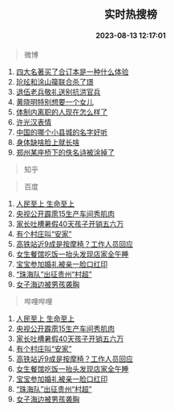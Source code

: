 <div align="center"><h2>实时热搜榜</h2><h4>2023-08-13 12:17:01</h4></div>

> 微博  

1. [四大名著买了合订本是一种什么体验](https://s.weibo.com/weibo?q=%E5%9B%9B%E5%A4%A7%E5%90%8D%E8%91%97%E4%B9%B0%E4%BA%86%E5%90%88%E8%AE%A2%E6%9C%AC%E6%98%AF%E4%B8%80%E7%A7%8D%E4%BB%80%E4%B9%88%E4%BD%93%E9%AA%8C&t=31&band_rank=1&Refer=top)<br />
2. [玱玹和涂山篌联合杀了璟](https://s.weibo.com/weibo?q=%23%E7%8E%B1%E7%8E%B9%E5%92%8C%E6%B6%82%E5%B1%B1%E7%AF%8C%E8%81%94%E5%90%88%E6%9D%80%E4%BA%86%E7%92%9F%23&t=31&band_rank=2&Refer=top)<br />
3. [退伍老兵敬礼送别抗洪官兵](https://s.weibo.com/weibo?q=%23%E9%80%80%E4%BC%8D%E8%80%81%E5%85%B5%E6%95%AC%E7%A4%BC%E9%80%81%E5%88%AB%E6%8A%97%E6%B4%AA%E5%AE%98%E5%85%B5%23&t=31&band_rank=3&Refer=top)<br />
4. [黄晓明特别想要一个女儿](https://s.weibo.com/weibo?q=%23%E9%BB%84%E6%99%93%E6%98%8E%E7%89%B9%E5%88%AB%E6%83%B3%E8%A6%81%E4%B8%80%E4%B8%AA%E5%A5%B3%E5%84%BF%23&t=31&band_rank=4&Refer=top)<br />
5. [体制内离职的人现在怎么样了](https://s.weibo.com/weibo?q=%23%E4%BD%93%E5%88%B6%E5%86%85%E7%A6%BB%E8%81%8C%E7%9A%84%E4%BA%BA%E7%8E%B0%E5%9C%A8%E6%80%8E%E4%B9%88%E6%A0%B7%E4%BA%86%23&t=31&band_rank=5&Refer=top)<br />
6. [许光汉表情](https://s.weibo.com/weibo?q=%E8%AE%B8%E5%85%89%E6%B1%89%E8%A1%A8%E6%83%85&t=31&band_rank=6&Refer=top)<br />
7. [中国的哪个小县城的名字好听](https://s.weibo.com/weibo?q=%23%E4%B8%AD%E5%9B%BD%E7%9A%84%E5%93%AA%E4%B8%AA%E5%B0%8F%E5%8E%BF%E5%9F%8E%E7%9A%84%E5%90%8D%E5%AD%97%E5%A5%BD%E5%90%AC%23&t=31&band_rank=7&Refer=top)<br />
8. [身体缺啥脸上就长啥](https://s.weibo.com/weibo?q=%23%E8%BA%AB%E4%BD%93%E7%BC%BA%E5%95%A5%E8%84%B8%E4%B8%8A%E5%B0%B1%E9%95%BF%E5%95%A5%23&t=31&band_rank=8&Refer=top)<br />
9. [郑州某座桥下的佚名诗被涂掉了](https://s.weibo.com/weibo?q=%E9%83%91%E5%B7%9E%E6%9F%90%E5%BA%A7%E6%A1%A5%E4%B8%8B%E7%9A%84%E4%BD%9A%E5%90%8D%E8%AF%97%E8%A2%AB%E6%B6%82%E6%8E%89%E4%BA%86&t=31&band_rank=9&Refer=top)<br />

> 知乎  


> 百度  

1. [人民至上 生命至上](https://www.baidu.com/s?wd=%E4%BA%BA%E6%B0%91%E8%87%B3%E4%B8%8A+%E7%94%9F%E5%91%BD%E8%87%B3%E4%B8%8A&sa=fyb_news&rsv_dl=fyb_news)<br />
2. [央视公开霹雳15生产车间秀肌肉](https://www.baidu.com/s?wd=%E5%A4%AE%E8%A7%86%E5%85%AC%E5%BC%80%E9%9C%B9%E9%9B%B315%E7%94%9F%E4%BA%A7%E8%BD%A6%E9%97%B4%E7%A7%80%E8%82%8C%E8%82%89&sa=fyb_news&rsv_dl=fyb_news)<br />
3. [家长吐槽暑假40天孩子开销五六万](https://www.baidu.com/s?wd=%E5%AE%B6%E9%95%BF%E5%90%90%E6%A7%BD%E6%9A%91%E5%81%8740%E5%A4%A9%E5%AD%A9%E5%AD%90%E5%BC%80%E9%94%80%E4%BA%94%E5%85%AD%E4%B8%87&sa=fyb_news&rsv_dl=fyb_news)<br />
4. [有个村庄叫“安家”](https://www.baidu.com/s?wd=%E6%9C%89%E4%B8%AA%E6%9D%91%E5%BA%84%E5%8F%AB%E2%80%9C%E5%AE%89%E5%AE%B6%E2%80%9D&sa=fyb_news&rsv_dl=fyb_news)<br />
5. [高铁站近9成是按摩椅？工作人员回应](https://www.baidu.com/s?wd=%E9%AB%98%E9%93%81%E7%AB%99%E8%BF%919%E6%88%90%E6%98%AF%E6%8C%89%E6%91%A9%E6%A4%85%EF%BC%9F%E5%B7%A5%E4%BD%9C%E4%BA%BA%E5%91%98%E5%9B%9E%E5%BA%94&sa=fyb_news&rsv_dl=fyb_news)<br />
6. [女生餐馆吃饭一抬头发现店家全午睡](https://www.baidu.com/s?wd=%E5%A5%B3%E7%94%9F%E9%A4%90%E9%A6%86%E5%90%83%E9%A5%AD%E4%B8%80%E6%8A%AC%E5%A4%B4%E5%8F%91%E7%8E%B0%E5%BA%97%E5%AE%B6%E5%85%A8%E5%8D%88%E7%9D%A1&sa=fyb_news&rsv_dl=fyb_news)<br />
7. [宝宝参加婚礼被亲一脸口红印](https://www.baidu.com/s?wd=%E5%AE%9D%E5%AE%9D%E5%8F%82%E5%8A%A0%E5%A9%9A%E7%A4%BC%E8%A2%AB%E4%BA%B2%E4%B8%80%E8%84%B8%E5%8F%A3%E7%BA%A2%E5%8D%B0&sa=fyb_news&rsv_dl=fyb_news)<br />
8. [“珠海队”出征贵州“村超”](https://www.baidu.com/s?wd=%E2%80%9C%E7%8F%A0%E6%B5%B7%E9%98%9F%E2%80%9D%E5%87%BA%E5%BE%81%E8%B4%B5%E5%B7%9E%E2%80%9C%E6%9D%91%E8%B6%85%E2%80%9D&sa=fyb_news&rsv_dl=fyb_news)<br />
9. [女子海边被男孩袭胸](https://www.baidu.com/s?wd=%E5%A5%B3%E5%AD%90%E6%B5%B7%E8%BE%B9%E8%A2%AB%E7%94%B7%E5%AD%A9%E8%A2%AD%E8%83%B8&sa=fyb_news&rsv_dl=fyb_news)<br />

> 哔哩哔哩  

1. [人民至上 生命至上](https://www.baidu.com/s?wd=%E4%BA%BA%E6%B0%91%E8%87%B3%E4%B8%8A+%E7%94%9F%E5%91%BD%E8%87%B3%E4%B8%8A&sa=fyb_news&rsv_dl=fyb_news)<br />
2. [央视公开霹雳15生产车间秀肌肉](https://www.baidu.com/s?wd=%E5%A4%AE%E8%A7%86%E5%85%AC%E5%BC%80%E9%9C%B9%E9%9B%B315%E7%94%9F%E4%BA%A7%E8%BD%A6%E9%97%B4%E7%A7%80%E8%82%8C%E8%82%89&sa=fyb_news&rsv_dl=fyb_news)<br />
3. [家长吐槽暑假40天孩子开销五六万](https://www.baidu.com/s?wd=%E5%AE%B6%E9%95%BF%E5%90%90%E6%A7%BD%E6%9A%91%E5%81%8740%E5%A4%A9%E5%AD%A9%E5%AD%90%E5%BC%80%E9%94%80%E4%BA%94%E5%85%AD%E4%B8%87&sa=fyb_news&rsv_dl=fyb_news)<br />
4. [有个村庄叫“安家”](https://www.baidu.com/s?wd=%E6%9C%89%E4%B8%AA%E6%9D%91%E5%BA%84%E5%8F%AB%E2%80%9C%E5%AE%89%E5%AE%B6%E2%80%9D&sa=fyb_news&rsv_dl=fyb_news)<br />
5. [高铁站近9成是按摩椅？工作人员回应](https://www.baidu.com/s?wd=%E9%AB%98%E9%93%81%E7%AB%99%E8%BF%919%E6%88%90%E6%98%AF%E6%8C%89%E6%91%A9%E6%A4%85%EF%BC%9F%E5%B7%A5%E4%BD%9C%E4%BA%BA%E5%91%98%E5%9B%9E%E5%BA%94&sa=fyb_news&rsv_dl=fyb_news)<br />
6. [女生餐馆吃饭一抬头发现店家全午睡](https://www.baidu.com/s?wd=%E5%A5%B3%E7%94%9F%E9%A4%90%E9%A6%86%E5%90%83%E9%A5%AD%E4%B8%80%E6%8A%AC%E5%A4%B4%E5%8F%91%E7%8E%B0%E5%BA%97%E5%AE%B6%E5%85%A8%E5%8D%88%E7%9D%A1&sa=fyb_news&rsv_dl=fyb_news)<br />
7. [宝宝参加婚礼被亲一脸口红印](https://www.baidu.com/s?wd=%E5%AE%9D%E5%AE%9D%E5%8F%82%E5%8A%A0%E5%A9%9A%E7%A4%BC%E8%A2%AB%E4%BA%B2%E4%B8%80%E8%84%B8%E5%8F%A3%E7%BA%A2%E5%8D%B0&sa=fyb_news&rsv_dl=fyb_news)<br />
8. [“珠海队”出征贵州“村超”](https://www.baidu.com/s?wd=%E2%80%9C%E7%8F%A0%E6%B5%B7%E9%98%9F%E2%80%9D%E5%87%BA%E5%BE%81%E8%B4%B5%E5%B7%9E%E2%80%9C%E6%9D%91%E8%B6%85%E2%80%9D&sa=fyb_news&rsv_dl=fyb_news)<br />
9. [女子海边被男孩袭胸](https://www.baidu.com/s?wd=%E5%A5%B3%E5%AD%90%E6%B5%B7%E8%BE%B9%E8%A2%AB%E7%94%B7%E5%AD%A9%E8%A2%AD%E8%83%B8&sa=fyb_news&rsv_dl=fyb_news)<br />
